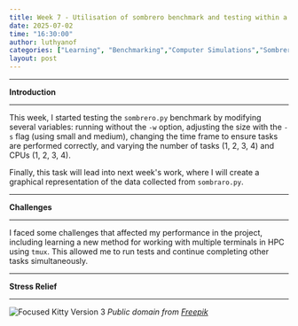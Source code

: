 ```yaml
---
title: Week 7 - Utilisation of sombrero benchmark and testing within a HPC system
date: 2025-07-02
time: "16:30:00"
author: luthyanof
categories: ["Learning", "Benchmarking","Computer Simulations","Sombrero"] 
layout: post
---
```

___________________________________________________________________________________________________________________________________
**Introduction**
___________________________________________________________________________________________________________________________________

This week, I started testing the `sombrero.py` benchmark by modifying several variables: running without the `-w` option, adjusting the size with the `-s` flag (using small and medium), changing the time frame to ensure tasks are performed correctly, and varying the number of tasks (1, 2, 3, 4) and CPUs (1, 2, 3, 4).

Finally, this task will lead into next week's work, where I will create a graphical representation of the data collected from `sombraro.py`.

___________________________________________________________________________________________________________________________________
**Challenges**
___________________________________________________________________________________________________________________________________

I faced some challenges that affected my performance in the project, including learning a new method for working with multiple terminals in HPC using `tmux`. This allowed me to run tests and continue completing other tasks simultaneously.

___________________________________________________________________________________________________________________________________
**Stress Relief**
___________________________________________________________________________________________________________________________________

![Focused Kitty Version 3](/in2research_journeys/images/2025/08/adorable-kitty-with-monochrome-wall-her.jpg)
*Public domain from [Freepik](https://www.freepik.com/free-photo/adorable-kitty-with-monochrome-wall-her_13863379.htm#fromView=keyword&page=1&position=7&uuid=2c3c6ccf-3808-4cd1-9a6e-6e40d792e9a6&query=Funny+Cat)*
